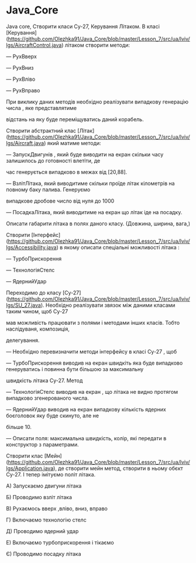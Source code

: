 # Java_Core
Java core, 
Створити класи Су-27, Керування Літаком.
В класі [Керування] (https://github.com/Olezhka91/Java_Core/blob/master/Lesson_7/src/ua/lviv/lgs/AircraftControl.java) літаком створити методи:

— РухВверх

— РухВниз

— РухВліво

— РухВправо

При виклику даних методів необхідно реалізувати випадкову генерацію числа , яке представлятиме

відстань на яку буде переміщуватись даний корабель.




Створити абстрактний клас [Літак] (https://github.com/Olezhka91/Java_Core/blob/master/Lesson_7/src/ua/lviv/lgs/Aircraft.java) який матиме методи:

— ЗапускДвигунів , який буде виводити на екран скільки часу залишилось до готовності влетіти, де

час генерується випадково в межах від [20,88].

— ВзлітЛітака, який виводитиме скільки проїде літак кілометрів на повному баку палива. Генеруємо

випадкове дробове число від нуля до 1000

— ПосадкаЛітака, який виводитиме на екран що літак іде на посадку.

Описати габарити літака в полях даного класу. (Довжина, ширина, вага,)

Створити [Інтерфейс] (https://github.com/Olezhka91/Java_Core/blob/master/Lesson_7/src/ua/lviv/lgs/Accessibility.java) в якому описати спеціальні можливості літака :

— ТурбоПрискорення

— ТехнологіяСтелс

— ЯдернийУдар



Переходимо до класу [Су-27] (https://github.com/Olezhka91/Java_Core/blob/master/Lesson_7/src/ua/lviv/lgs/SU_27.java). Необхідно реалізувати звязок між даними класами таким чином, щоб Су-27

мав можливість працювати з полями і методами інших класів. Тобто наслідуваня, композиція,

делегування.

— Необхідно перевизначити методи інтерфейсу в класі Су-27 , щоб

— ТурбоПрискорення виводив на екран швидкіть яка буде випадково генеруватись і повинна бути більшою за максимальну

швидкість літака Су-27. Метод

— ТехнологіяСтелс виводив на екран , що літака не видно протягом випадково згенерованого числа.

— ЯдернийУдар виводив на екран випадкову кількість ядерних боєголовок яку буде скинуто, але не

більше 10.



— Описати поля: максимальна швидкість, колір, які передати в конструктор з параметрами.

Створити клас [Мейн] (https://github.com/Olezhka91/Java_Core/blob/master/Lesson_7/src/ua/lviv/lgs/Application.java), де створити мейн метод, створити в ньому обєкт Су-27. І тепер імітуємо політ літака.

А) Запускаємо двигуни літака

Б) Проводимо взліт літака

В) Рухаємось вверх ,вліво, вниз, вправо

Г) Включаємо технологію стелс

Д) Проводимо ядерний удар

Е) Включаємо турбоприскорення і тікаємо

Є) Проводимо посадку літака

